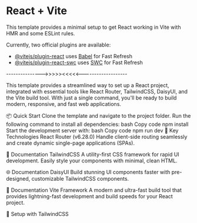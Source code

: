 # React + Vite

This template provides a minimal setup to get React working in Vite with HMR and some ESLint rules.

Currently, two official plugins are available:

- [@vitejs/plugin-react](https://github.com/vitejs/vite-plugin-react/blob/main/packages/plugin-react/README.md) uses [Babel](https://babeljs.io/) for Fast Refresh
- [@vitejs/plugin-react-swc](https://github.com/vitejs/vite-plugin-react-swc) uses [SWC](https://swc.rs/) for Fast Refresh

--------------->>>>><<<<<-------------------

This template provides a streamlined way to set up a React project, integrated with essential tools like React Router, TailwindCSS, DaisyUI, and the Vite build tool. With just a single command, you'll be ready to build modern, responsive, and fast web applications.

📦 Quick Start
Clone the template and navigate to the project folder.
Run the following command to install all dependencies:
bash
Copy code
npm install
Start the development server with:
bash
Copy code
npm run dev
🔗 Key Technologies
React Router (v6.28.0)
Handle client-side routing seamlessly and create dynamic single-page applications (SPAs).

📖 Documentation
TailwindCSS
A utility-first CSS framework for rapid UI development. Easily style your components with minimal, clean HTML.

🌐 Documentation
DaisyUI
Build stunning UI components faster with pre-designed, customizable TailwindCSS components.

🌼 Documentation
Vite Framework
A modern and ultra-fast build tool that provides lightning-fast development and build speeds for your React project.

🚀 Setup with TailwindCSS
